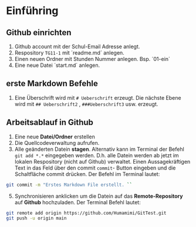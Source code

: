 # Einführing

## Github einrichten
1. Github account mit der Schul-Email Adresse anlegt.
2. Respository `TG11-1` mit ´readme.md´ anlegen.
3. Einen neuen Ordner mit Stunden Nummer anlegen. Bsp. ´01-ein´
4. Eine neue Datei ´start.md´ anlegen.

## erste Markdown Befehle 
1. Eine Überschrift wird mit `# Ueberschrift` erzeugt. Die nächste Ebene wird mit ``## Ueberschrift2`` , ``###Ueberschrift3`` usw. erzeugt.


## Arbeitsablauf in Github
1. Eine neue **Datei/Ordner** erstellen
2. Die Quellcodeverwaltung aufrufen.
3. Alle geänderten Datein **stagen**. Alternativ kann im Terminal der Befehl ``git add *.*`` eingegeben werden.
D.h. alle Datein werden ab jetzt im lokalen Respository (nicht auf Github) verwaltet.
Einen Aussagekräftigen Text in das Feld über den commit `commit`- Button eingeben und die Schaltfläche commit drücken. Der Befehl im Terminal lautet: 

```bash 
git commit -m "Erstes Markdown File erstellt. `` 
```

5. Synchronisieren anklicken um die Datein auf das **Remote-Repository** auf **Github** hochzuladen. Der Terminal Befehl lautet: 

```bash
git remote add origin https://github.com/Humamimi/GitTest.git 
git push -u origin main 
```

